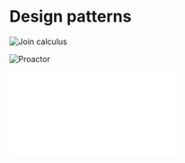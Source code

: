 # Design patterns

![Join calculus](design_patterns/join/)

![Proactor](design_patterns/proactor/)

![Reactor](design_patterns/reactor/README.md)